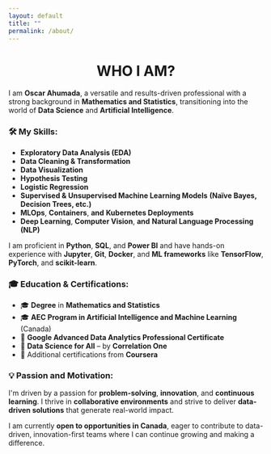 ```yaml
---
layout: default
title: ""
permalink: /about/
---
```


<h1 align="center">WHO I AM?</h1>

I am **Oscar Ahumada**, a versatile and results-driven professional with a strong background in **Mathematics and Statistics**, transitioning into the world of **Data Science** and **Artificial Intelligence**.

### 🛠️ My Skills:

- **Exploratory Data Analysis (EDA)**  
- **Data Cleaning & Transformation**  
- **Data Visualization**  
- **Hypothesis Testing**  
- **Logistic Regression**  
- **Supervised & Unsupervised Machine Learning Models** **(Naïve Bayes, Decision Trees, etc.)** 
- **MLOps**, **Containers**, **and** **Kubernetes Deployments**  
- **Deep Learning**, **Computer Vision**, **and** **Natural Language Processing (NLP)**  

I am proficient in **Python**, **SQL**, and **Power BI** and have hands-on experience with **Jupyter**, **Git**, **Docker**, and **ML frameworks** like **TensorFlow**, **PyTorch**, and **scikit-learn**.

### 🎓 Education & Certifications:

- 🎓 **Degree** in **Mathematics and Statistics**
- 🎓 **AEC Program in Artificial Intelligence and Machine Learning** (Canada)
- 📜 **Google Advanced Data Analytics Professional Certificate**
- 📜 **Data Science for All** – by **Correlation One**
- 📜 Additional certifications from **Coursera**

### 💡 Passion and Motivation:

I'm driven by a passion for **problem-solving**, **innovation**, and **continuous learning**. I thrive in **collaborative environments** and strive to deliver **data-driven solutions** that generate real-world impact.

I am currently **open to opportunities in Canada**, eager to contribute to data-driven, innovation-first teams where I can continue growing and making a difference.

